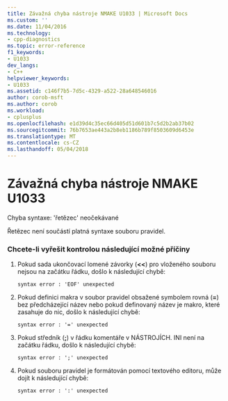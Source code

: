 ```yaml
---
title: Závažná chyba nástroje NMAKE U1033 | Microsoft Docs
ms.custom: ''
ms.date: 11/04/2016
ms.technology:
- cpp-diagnostics
ms.topic: error-reference
f1_keywords:
- U1033
dev_langs:
- C++
helpviewer_keywords:
- U1033
ms.assetid: c146f7b5-7d5c-4329-a522-28a648546016
author: corob-msft
ms.author: corob
ms.workload:
- cplusplus
ms.openlocfilehash: e1d39d4c35ec66d405d51d601b7c5d2b2ab37b02
ms.sourcegitcommit: 76b7653ae443a2b8eb1186b789f8503609d6453e
ms.translationtype: MT
ms.contentlocale: cs-CZ
ms.lasthandoff: 05/04/2018
---
```

# <a name="nmake-fatal-error-u1033"></a>Závažná chyba nástroje NMAKE U1033
Chyba syntaxe: 'řetězec' neočekávané  
  
 Řetězec není součástí platná syntaxe souboru pravidel.  
  
### <a name="to-fix-by-checking-the-following-possible-causes"></a>Chcete-li vyřešit kontrolou následující možné příčiny  
  
1.  Pokud sada ukončovací lomené závorky (**<<**) pro vloženého souboru nejsou na začátku řádku, došlo k následující chybě:  
  
    ```  
    syntax error : 'EOF' unexpected  
    ```  
  
2.  Pokud definici makra v soubor pravidel obsažené symbolem rovná (**=**) bez předcházející název nebo pokud definovaný název je makro, které zasahuje do nic, došlo k následující chybě:  
  
    ```  
    syntax error : '=' unexpected  
    ```  
  
3.  Pokud středník (**;**) v řádku komentáře v NÁSTROJÍCH. INI není na začátku řádku, došlo k následující chybě:  
  
    ```  
    syntax error : ';' unexpected  
    ```  
  
4.  Pokud souboru pravidel je formátován pomocí textového editoru, může dojít k následující chybě:  
  
    ```  
    syntax error : ':' unexpected  
    ```
